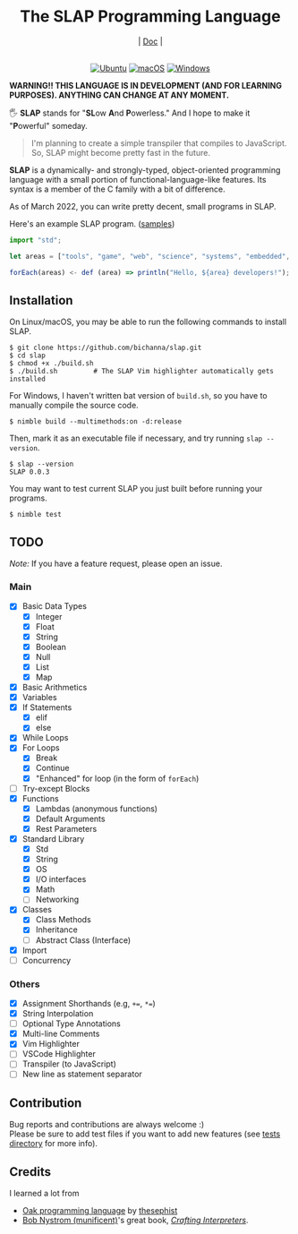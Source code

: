 <div align="center">
    <h1>The SLAP Programming Language</h1>
    |
    <a href="https://github.com/bichanna/slap/blob/master/docs/index.md#doc">Doc</a>
    |
</div><br>

<div align="center">
	
[![Ubuntu](https://github.com/bichanna/slap/actions/workflows/ubuntu.yml/badge.svg)](https://github.com/bichanna/slap/actions/workflows/ubuntu.yml)
[![macOS](https://github.com/bichanna/slap/actions/workflows/mac.yml/badge.svg)](https://github.com/bichanna/slap/actions/workflows/mac.yml)
[![Windows](https://github.com/bichanna/slap/actions/workflows/windows.yml/badge.svg)](https://github.com/bichanna/slap/actions/workflows/windows.yml)
	
</div>

**WARNING!! THIS LANGUAGE IS IN DEVELOPMENT (AND FOR LEARNING PURPOSES). ANYTHING CAN CHANGE AT ANY MOMENT.**

🖐 **SLAP** stands for "**SL**ow **A**nd **P**owerless." And I hope to make it "**P**owerful" someday.<br>
>I'm planning to create a simple transpiler that compiles to JavaScript. So, SLAP might become pretty fast in the future.

**SLAP** is a dynamically- and strongly-typed, object-oriented programming language with a small portion of functional-language-like features. Its syntax is a member of the C family with a bit of difference.

As of March 2022, you can write pretty decent, small programs in SLAP.

Here's an example SLAP program. ([samples](https://github.com/bichanna/slap/tree/master/samples))
```js
import "std";

let areas = ["tools", "game", "web", "science", "systems", "embedded", "drivers", "mobile", "GUI"];

forEach(areas) <- def (area) => println("Hello, ${area} developers!");
```

## Installation
On Linux/macOS, you may be able to run the following commands to install SLAP.
```
$ git clone https://github.com/bichanna/slap.git
$ cd slap
$ chmod +x ./build.sh 
$ ./build.sh         # The SLAP Vim highlighter automatically gets installed
```
For Windows, I haven't written bat version of `build.sh`, so you have to manually compile the source code.
```
$ nimble build --multimethods:on -d:release
```
Then, mark it as an executable file if necessary, and try running `slap --version`.
```
$ slap --version
SLAP 0.0.3
```

You may want to test current SLAP you just built before running your programs.
```
$ nimble test
```

## TODO
*Note:* If you have a feature request, please open an issue.

### Main
- [x] Basic Data Types
     - [x] Integer
     - [x] Float
     - [x] String
     - [x] Boolean
     - [x] Null
     - [x] List
     - [x] Map
 - [x] Basic Arithmetics
 - [x] Variables
 - [x] If Statements
     - [x] elif
     - [x] else
 - [x] While Loops
 - [x] For Loops
     - [x] Break
     - [x] Continue
     - [x] "Enhanced" for loop (in the form of `forEach`)
 - [ ] Try-except Blocks
 - [x] Functions
     - [x] Lambdas (anonymous functions)
     - [x] Default Arguments
     - [x] Rest Parameters
 - [x] Standard Library
     - [x] Std
     - [x] String
     - [x] OS
     - [x] I/O interfaces
     - [x] Math
     - [ ] Networking
 - [x] Classes
     - [x] Class Methods
     - [x] Inheritance
     - [ ] Abstract Class (Interface)
 - [x] Import
 - [ ] Concurrency
### Others
 - [x] Assignment Shorthands (e.g, `+=`, `*=`)
 - [x] String Interpolation
 - [ ] Optional Type Annotations
 - [x] Multi-line Comments
 - [x] Vim Highlighter
 - [ ] VSCode Highlighter
 - [ ] Transpiler (to JavaScript)
 - [ ] New line as statement separator

## Contribution
Bug reports and contributions are always welcome :)<br>
Please be sure to add test files if you want to add new features (see [tests directory](https://github.com/bichanna/slap/tree/master/tests#tests) for more info).


## Credits
I learned a lot from
 - [Oak programming language](https://github.com/thesephist/oak) by [thesephist](https://github.com/thesephist)
 - [Bob Nystrom (munificent)](https://github.com/munificent)'s great book, [*Crafting Interpreters*](https://craftinginterpreters.com/).
